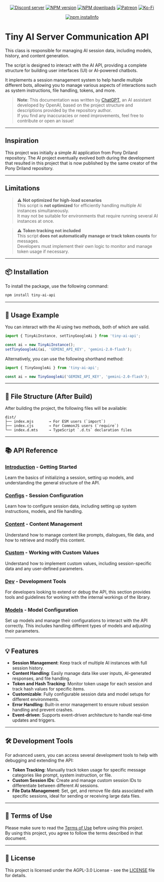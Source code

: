 
<div align="center">
<p>
    <a href="https://discord.gg/TgHdvJd"><img src="https://img.shields.io/discord/413193536188579841?color=7289da&logo=discord&logoColor=white" alt="Discord server" /></a>
    <a href="https://www.npmjs.com/package/tiny-ai-api"><img src="https://img.shields.io/npm/v/tiny-ai-api.svg?maxAge=3600" alt="NPM version" /></a>
    <a href="https://www.npmjs.com/package/tiny-ai-api"><img src="https://img.shields.io/npm/dt/tiny-ai-api.svg?maxAge=3600" alt="NPM downloads" /></a>
    <a href="https://www.patreon.com/JasminDreasond"><img src="https://img.shields.io/badge/donate-patreon-F96854.svg?logo=patreon" alt="Patreon" /></a>
    <a href="https://ko-fi.com/jasmindreasond"><img src="https://img.shields.io/badge/donate-ko%20fi-29ABE0.svg?logo=ko-fi" alt="Ko-Fi" /></a>
</p>
<p>
    <a href="https://nodei.co/npm/tiny-ai-api/"><img src="https://nodei.co/npm/tiny-ai-api.png?downloads=true&stars=true" alt="npm installnfo" /></a>
</p>
</div>

# Tiny AI Server Communication API

This class is responsible for managing AI session data, including models, history, and content generation.

The script is designed to interact with the AI API, providing a complete structure for building user interfaces (UI) or AI-powered chatbots.

It implements a session management system to help handle multiple different bots, allowing you to manage various aspects of interactions such as system instructions, file handling, tokens, and more.

> **Note**: This documentation was written by [ChatGPT](https://openai.com/chatgpt), an AI assistant developed by OpenAI, based on the project structure and descriptions provided by the repository author.  
> If you find any inaccuracies or need improvements, feel free to contribute or open an issue!

---

## Inspiration

This project was initially a simple AI application from Pony Driland repository. The AI project eventually evolved both during the development that resulted in this project that is now published by the same creator of the Pony Driland repository.

---

## Limitations

> ⚠️ **Not optimized for high-load scenarios**  
This script is **not optimized** for efficiently handling multiple AI instances simultaneously.  
It may not be suitable for environments that require running several AI instances at once.

> ⚠️ **Token tracking not included**  
This script **does not automatically manage or track token counts** for messages.  
Developers must implement their own logic to monitor and manage token usage if necessary.

---

## 📦 Installation

To install the package, use the following command:

```bash
npm install tiny-ai-api
```

---

## 🔧 Usage Example

You can interact with the AI using two methods, both of which are valid.

```js
import { TinyAiInstance, setTinyGoogleAi } from 'tiny-ai-api';

const ai = new TinyAiInstance();
setTinyGoogleAi(ai, 'GEMINI_API_KEY', 'gemini-2.0-flash');
```

Alternatively, you can use the following shorthand method:

```js
import { TinyGoogleAi } from 'tiny-ai-api';

const ai = new TinyGoogleAi('GEMINI_API_KEY', 'gemini-2.0-flash');
```

---

## 📂 File Structure (After Build)

After building the project, the following files will be available:

```
dist/
├── index.mjs       → For ESM users (`import`)
├── index.cjs       → For CommonJS users (`require`)
└── index.d.mts     → TypeScript `.d.ts` declaration files
```

---

## 📚 API Reference

### [Introduction](./docs/introduction.md) - Getting Started

Learn the basics of initializing a session, setting up models, and understanding the general structure of the API.

### [Configs](./docs/configs.md) - Session Configuration

Learn how to configure session data, including setting up system instructions, models, and file handling.

### [Content](./docs/content.md) - Content Management

Understand how to manage content like prompts, dialogues, file data, and how to retrieve and modify this content.

### [Custom](./docs/custom.md) - Working with Custom Values

Understand how to implement custom values, including session-specific data and any user-defined parameters.

### [Dev](./docs/dev.md) - Development Tools

For developers looking to extend or debug the API, this section provides tools and guidelines for working with the internal workings of the library.

### [Models](./docs/models.md) - Model Configuration

Set up models and manage their configurations to interact with the API correctly. This includes handling different types of models and adjusting their parameters.

---

## 💡 Features

- **Session Management**: Keep track of multiple AI instances with full session history.
- **Content Handling**: Easily manage data like user inputs, AI-generated responses, and file handling.
- **Token and Hash Tracking**: Monitor token usage for each session and track hash values for specific items.
- **Customizable**: Fully configurable session data and model setups for different environments.
- **Error Handling**: Built-in error management to ensure robust session handling and prevent crashes.
- **Event-driven**: Supports event-driven architecture to handle real-time updates and triggers.

---

## 🛠 Development Tools

For advanced users, you can access several development tools to help with debugging and extending the API:

- **Token Tracking**: Manually track token usage for specific message categories like prompt, system instruction, or file.
- **Custom Session IDs**: Create and manage custom session IDs to differentiate between different AI sessions.
- **File Data Management**: Set, get, and remove file data associated with specific sessions, ideal for sending or receiving large data files.

---

## 📄 Terms of Use

Please make sure to read the [Terms of Use](./TERMS.md) before using this project.  
By using this project, you agree to follow the terms described in that document.

---

## 📄 License

This project is licensed under the AGPL-3.0 License - see the [LICENSE](./LICENSE) file for details.
